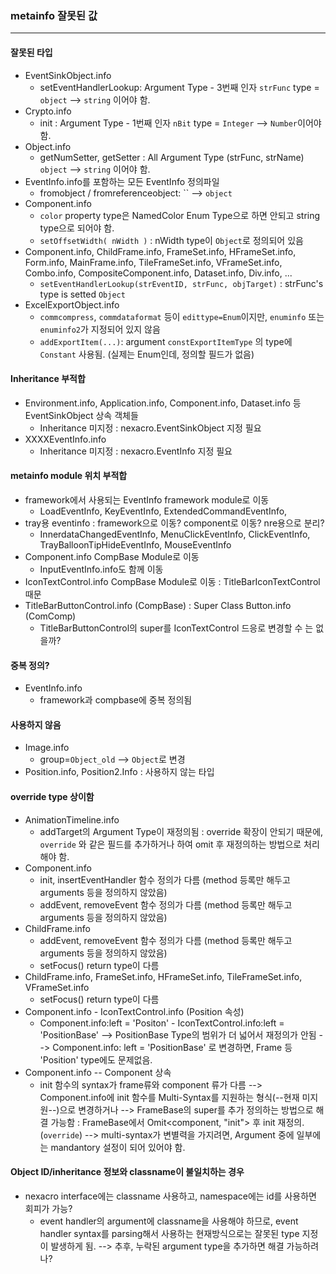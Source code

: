 ### metainfo 잘못된 값
----------------------------------------------

#### 잘못된 타입
- EventSinkObject.info
	- setEventHandlerLookup: Argument Type - 3번째 인자 `strFunc` type = `object` --> `string` 이어야 함.
- Crypto.info
	- init : Argument Type - 1번째 인자 `nBit` type = `Integer` --> `Number`이어야 함.
- Object.info
	- getNumSetter, getSetter : All Argument Type (strFunc, strName) `object` --> `string` 이어야 함.
- EventInfo.info를 포함하는 모든 EventInfo 정의파일
	- fromobject / fromreferenceobject: `` --> `object`
- Component.info
	- `color` property type은 NamedColor Enum Type으로 하면 안되고 string type으로 되어야 함.
	- `setOffsetWidth( nWidth )` : nWidth type이 `Object`로 정의되어 있음
- Component.info, ChildFrame.info, FrameSet.info, HFrameSet.info, Form.info, MainFrame.info, TileFrameSet.info, VFrameSet.info, Combo.info, CompositeComponent.info, Dataset.info, Div.info, ...
	- `setEventHandlerLookup(strEventID, strFunc, objTarget)` : strFunc's type is setted `Object`
- ExcelExportObject.info
	- `commcompress`, `commdataformat` 등이 `edittype=Enum`이지만, `enuminfo` 또는 `enuminfo2`가 지정되어 있지 않음
	- `addExportItem(...)`: argument `constExportItemType` 의 type에 `Constant` 사용됨. (실제는 Enum인데, 정의할 필드가 없음)
	
#### Inheritance 부적합
- Environment.info, Application.info, Component.info, Dataset.info 등 EventSinkObject 상속 객체들
	- Inheritance 미지정 : nexacro.EventSinkObject 지정 필요
- XXXXEventInfo.info
	- Inheritance 미지정 : nexacro.EventInfo 지정 필요
	
#### metainfo module 위치 부적합
- framework에서 사용되는 EventInfo framework module로 이동
	- LoadEventInfo, KeyEventInfo, ExtendedCommandEventInfo, 
- tray용 eventinfo : framework으로 이동? component로 이동? nre용으로 분리?
	- InnerdataChangedEventInfo, MenuClickEventInfo, ClickEventInfo, TrayBalloonTipHideEventInfo, MouseEventInfo
- Component.info CompBase Module로 이동
	- InputEventInfo.info도 함께 이동
- IconTextControl.info CompBase Module로 이동 : TitleBarIconTextControl 때문
- TitleBarButtonControl.info (CompBase) : Super Class Button.info (ComComp)
	- TitleBarButtonControl의 super를 IconTextControl 드응로 변경할 수 는 없을까?

	
#### 중복 정의?
- EventInfo.info 
	- framework과 compbase에 중복 정의됨
	
#### 사용하지 않음
- Image.info
	- group=`Object_old` --> `Object`로 변경
- Position.info, Position2.Info : 사용하지 않는 타입
	
#### override type 상이함
- AnimationTimeline.info
	- addTarget의 Argument Type이 재정의됨 : override 확장이 안되기 때문에, `override` 와 같은 필드를 추가하거나 하여 omit 후 재정의하는 방법으로 처리해야 함.
- Component.info
	- init, insertEventHandler 함수 정의가 다름 (method 등록만 해두고 arguments 등을 정의하지 않았음)
	- addEvent, removeEvent 함수 정의가 다름 (method 등록만 해두고 arguments 등을 정의하지 않았음)
- ChildFrame.info
	- addEvent, removeEvent 함수 정의가 다름 (method 등록만 해두고 arguments 등을 정의하지 않았음)
	- setFocus() return type이 다름
- ChildFrame.info, FrameSet.info, HFrameSet.info, TileFrameSet.info, VFrameSet.info
	- setFocus() return type이 다름
- Component.info - IconTextControl.info (Position 속성)
	- Component.info:left = 'Positon'  -  IconTextControl.info:left = 'PositionBase'
	  --> PositionBase Type의 범위가 더 넓어서 재정의가 안됨
	  --> Component.info: left = 'PositionBase' 로 변경하면, Frame 등 'Position' type에도 문제없음.
- Component.info -- Component 상속 
	- init 함수의 syntax가 frame류와 component 류가 다름
	  --> Component.info에 init 함수를 Multi-Syntax를 지원하는 형식(--현재 미지원--)으로 변경하거나
	  --> FrameBase의 super를 추가 정의하는 방법으로 해결 가능함 : FrameBase에서 Omit<component, "init"> 후 init 재정의. (`override`)
	  --> multi-syntax가 변별력을 가지려면, Argument 중에 일부에는 mandantory 설정이 되어 있어야 함.
	
#### Object ID/inheritance 정보와 classname이 불일치하는 경우 
- nexacro interface에는 classname 사용하고, namespace에는 id를 사용하면 회피가 가능?
	- event handler의 argument에 classname을 사용해야 하므로, event handler syntax를 parsing해서 사용하는 현재방식으로는 잘못된 type 지정이 발생하게 됨.
		--> 추후, 누락된 argument type을 추가하면 해결 가능하려나?
